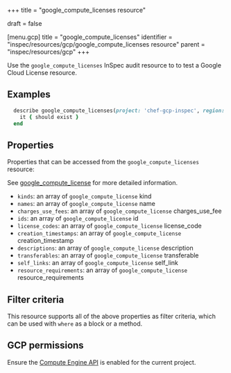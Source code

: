 +++
title = "google_compute_licenses resource"

draft = false


[menu.gcp]
title = "google_compute_licenses"
identifier = "inspec/resources/gcp/google_compute_licenses resource"
parent = "inspec/resources/gcp"
+++

Use the `google_compute_licenses` InSpec audit resource to to test a Google Cloud License resource.

## Examples

```ruby
  describe google_compute_licenses(project: 'chef-gcp-inspec', region: ' value_region') do
    it { should exist }
  end
```

## Properties

Properties that can be accessed from the `google_compute_licenses` resource:

See [google_compute_license](google_compute_license) for more detailed information.

  * `kinds`: an array of `google_compute_license` kind
  * `names`: an array of `google_compute_license` name
  * `charges_use_fees`: an array of `google_compute_license` charges_use_fee
  * `ids`: an array of `google_compute_license` id
  * `license_codes`: an array of `google_compute_license` license_code
  * `creation_timestamps`: an array of `google_compute_license` creation_timestamp
  * `descriptions`: an array of `google_compute_license` description
  * `transferables`: an array of `google_compute_license` transferable
  * `self_links`: an array of `google_compute_license` self_link
  * `resource_requirements`: an array of `google_compute_license` resource_requirements

## Filter criteria

This resource supports all of the above properties as filter criteria, which can be used
with `where` as a block or a method.

## GCP permissions

Ensure the [Compute Engine API](https://console.cloud.google.com/apis/library/compute.googleapis.com/) is enabled for the current project.
